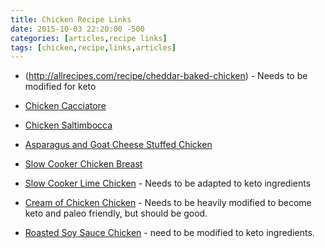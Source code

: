 ```yaml
---
title: Chicken Recipe Links
date: 2015-10-03 22:20:00 -500
categories: [articles,recipe links]
tags: [chicken,recipe,links,articles]
---
```


-   (http://allrecipes.com/recipe/cheddar-baked-chicken) - Needs to be modified for keto

-   [Chicken Cacciatore](http://www.foodnetwork.com/recipes/giada-de-laurentiis/chicken-cacciatore-recipe.html)

-   [Chicken Saltimbocca](http://www.foodnetwork.com/recipes/giada-de-laurentiis/chicken-saltimbocca-recipe.html)

-   [Asparagus and Goat Cheese Stuffed Chicken](http://www.justataste.com/2009/04/asparagus-and-goat-cheese-stuffed-chicken/)

-   [Slow Cooker Chicken Breast](http://allrecipes.com/recipe/baked-slow-cooker-chicken/)

-   [Slow Cooker Lime Chicken](http://allrecipes.com/Recipe/Slow-Cooker-Lime-Chicken-with-Rice/Detail.aspx) - Needs to be adapted to keto ingredients

-   [Cream of Chicken Chicken](http://allrecipes.com/recipe/easy-and-delicious-chicken/) - Needs to be heavily modified to become keto and paleo friendly, but should be good.

-   [Roasted Soy Sauce Chicken](http://allrecipes.com/recipe/mollys-chicken/) - need to be modified to keto ingredients.


